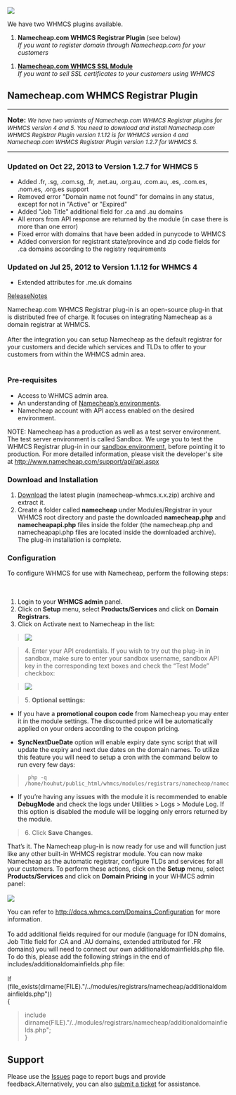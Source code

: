 [![](http://files.namecheap.com/graphics/nslogo.gif)](http://www.Namecheap.com)

We have two WHMCS plugins available.
  1. **Namecheap.com WHMCS Registrar Plugin** (see below)<br><i>If you want to register domain through Namecheap.com for your customers</i>
<ol><li><b><a href='NamcheapWHMCSSSLModule.md'>Namecheap.com WHMCS SSL Module</a></b><br><i>If you want to sell SSL certificates to your customers using WHMCS</i></li></ol>

<h2>Namecheap.com WHMCS Registrar Plugin</h2>
<hr />

<font size='3px'><b>Note:</b></font> <font size='2.5px'><i>We have two variants of Namecheap.com WHMCS Registrar plugins for WHMCS version 4 and 5. You need to download and install Namecheap.com WHMCS Registrar Plugin version 1.1.12 is for WHMCS version 4 and Namecheap.com WHMCS Registrar Plugin version 1.2.7 for WHMCS 5.</i></font>

<hr />

<h3>Updated on Oct 22, 2013 to Version 1.2.7 for WHMCS 5</h3>

<ul><li>Added .fr, .sg, .com.sg, .fr, .net.au, .org.au, .com.au, .es, .com.es, .nom.es, .org.es support<br>
</li><li>Removed error "Domain name not found" for domains in any status, except for not in "Active" or "Expired"<br>
</li><li>Added "Job Title" additional field for .ca and .au domains<br>
</li><li>All errors from API response are returned by the module (in case there is more than one error)<br>
</li><li>Fixed error with domains that have been added in punycode to WHMCS<br>
</li><li>Added conversion for registrant state/province and zip code fields for .ca domains according to the registry requirements</li></ul>

<h3>Updated on Jul 25, 2012 to Version 1.1.12 for WHMCS 4</h3>
<ul><li>Extended attributes for .me.uk domains</li></ul>

<a href='http://code.google.com/p/namecheap/wiki/ReleaseNotesforWHMCSRegistrarPlugin'>ReleaseNotes</a>

Namecheap.com WHMCS Registrar plug-in is an open-source plug-in that is distributed free of charge. It focuses on integrating Namecheap as a domain registrar at WHMCS.<br>
<br>
After the integration you can setup Namecheap as the default registrar for your customers and decide which services and TLDs to offer to your customers from within the WHMCS admin area.<br>
<br>
<h3>Pre-requisites</h3>
<ul><li>Access to WHMCS admin area.<br>
</li><li>An understanding of <a href='http://www.namecheap.com/support/api/api.aspx'>Namecheap’s environments</a>.<br>
</li><li>Namecheap account with API access enabled on the desired environment.</li></ul>

NOTE: Namecheap has a production as well as a test server environment. The test server environment is called Sandbox. We urge you to test the WHMCS Registrar plug-in in our <a href='http://www.sandbox.namecheap.com'>sandbox environment</a>, before pointing it to production. For more detailed information, please visit the developer's site at <a href='http://www.namecheap.com/support/api/api.aspx'>http://www.namecheap.com/support/api/api.aspx</a>

<h3>Download and Installation</h3>

<ol><li><a href='http://code.google.com/p/namecheap/downloads/list'>Download</a> the latest plugin (namecheap-whmcs.x.x.zip) archive and extract it.<br>
</li><li>Create a folder called <b>namecheap</b> under Modules/Registrar in your WHMCS root directory and paste the downloaded <b>namecheap.php</b> and <b>namecheapapi.php</b> files inside the folder (the namecheap.php and namecheapapi.php files are located inside the downloaded archive). The plug-in installation is complete.</li></ol>


<h3>Configuration</h3>

To configure WHMCS for use with Namecheap, perform the following steps:<br>
<br>
<br>
<ol><li>Login to your <b>WHMCS admin</b> panel.<br>
</li><li>Click on <b>Setup</b> menu, select <b>Products/Services</b> and click on <b>Domain Registrars</b>.<br>
</li><li>Click on Activate next to Namecheap in the list:</li></ol>

<blockquote><img src='http://files.namecheap.com/images/googlecode/Activate_Namecheap.png' /></blockquote>

<blockquote>4. Enter your API credentials. If you wish to try out the plug-in in sandbox, make sure to enter your sandbox username, sandbox API key in the corresponding text boxes and check the “Test Mode” checkbox:</blockquote>

<blockquote><img src='http://files.namecheap.com/images/googlecode/Configure_Namecheap.png' /></blockquote>

<blockquote>5. <b>Optional settings:</b>
</blockquote><ul><li>If you have a <b>promotional coupon code</b> from Namecheap you may enter it in the module settings. The discounted price will be automatically applied on your orders according to the coupon pricing.</li></ul>

<ul><li><b>SyncNextDueDate</b> option will enable expiry date sync script that will update the expiry and next due dates on the domain names. To utilize this feature you will need to setup a cron with the command below to run every few days:</li></ul>

<blockquote><pre><code> php -q /home/houhut/public_html/whmcs/modules/registrars/namecheap/namecheapsync.php </code></pre></blockquote>

<ul><li>If you’re having any issues with the module it is recommended to enable <b>DebugMode</b> and check the logs under Utilities > Logs > Module Log. If this option is disabled the module will be logging only errors returned by the module.<br>
</li></ul><blockquote>6.  Click <b>Save Changes</b>.</blockquote>

That’s it. The Namecheap plug-in is now ready for use and will function just like any other built-in WHMCS registrar module. You can now make Namecheap as the automatic registrar, configure TLDs and services for all your customers. To perform these actions, click on the <b>Setup</b> menu, select <b>Products/Services</b> and click on <b>Domain Pricing</b> in your WHMCS admin panel:<br>
<br>
<img src='http://files.namecheap.com/images/googlecode/domain_pricing.png' />

You can refer to <a href='http://docs.whmcs.com/Domains_Configuration'>http://docs.whmcs.com/Domains_Configuration</a> for more information.<br>
<br>
To add additional fields required for our module (language for IDN domains, Job Title field for .CA and .AU domains, extended attributed for .FR domains) you will need to connect our own additionaldomainfields.php file. To do this, please add the following strings in the end of includes/additionaldomainfields.php file:<br>
<br>
If<br>
(file_exists(dirname(FILE)."/../modules/registrars/namecheap/additionaldomainfields.php"))<br>
{<br>
<blockquote>include<br>
dirname(FILE)."/../modules/registrars/namecheap/additionaldomainfields.php";<br>
}</blockquote>

<h2>Support</h2>
Please use the <a href='http://code.google.com/p/namecheap/issues/list'>Issues</a> page to report bugs and provide feedback.Alternatively, you can also <a href='http://support.Namecheap.com'>submit a ticket</a> for assistance.
